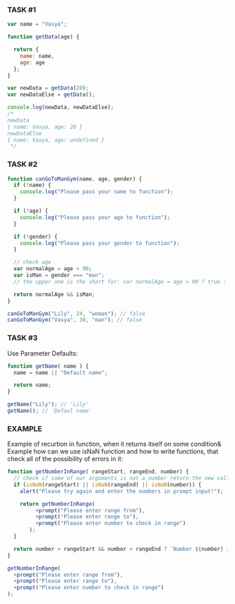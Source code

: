 ### TASK #1
```javascript
var name = "Vasya";

function getData(age) {

  return {
    name: name,
    age: age
  };
}

var newData = getData(20);
var newDataElse = getData();

console.log(newData, newDataElse);
/*
newData
{ name: Vasya, age: 20 }
newDataElse
{ name: Vasya, age: undefined }
 */
```

### TASK #2
```javascript
function canGoToManGym(name, age, gender) {
  if (!name) {
    console.log("Please pass your name to function");
  }

  if (!age) {
    console.log("Please pass your age to function");
  }

  if (!gender) {
    console.log("Please pass your gender to function");
  }

  // check age
  var normalAge = age > 90;
  var isMan = gender === "man";
  // the upper one is the short for: var normalAge = age > 90 ? true : false;

  return normalAge && isMan;
}

canGoToManGym("Lily", 24, "woman"); // false
canGoToManGym("Vasya", 30, "man"); // false
```

### TASK #3
Use Parameter Defaults:
```javascript
function getName( name ) {
  name = name || "Default name";

  return name;
}

getName("Lily"); // 'Lily'
getName(); // 'Defaul name'
```

### EXAMPLE

Example of recurtion in function, when it returns itself on some condition&
Example how can we use isNaN function and how to write functions, that check all of the possibility of errors in it:

```javascript
function getNumberInRange( rangeStart, rangeEnd, number) {
  // check if some of our arguments is not a number return the new call of this function
  if (isNaN(rangeStart) || isNaN(rangeEnd) || isNaN(number)) {
    alert("Please try again and enter the numbers in prompt input!");

    return getNumberInRange(
         +prompt("Please enter range from"),
         +prompt("Please enter range to"),
         +prompt("Please enter number to check in range")
       );
  }

  return number > rangeStart && number < rangeEnd ? `Number ${number} is in range [${rangeStart}, ${rangeEnd}]` : `Number is not in range`;
}

getNumberInRange(
  +prompt("Please enter range from"),
  +prompt("Please enter range to"),
  +prompt("Please enter number to check in range")
);
```
